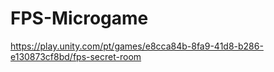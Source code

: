 # FPS-Microgame

https://play.unity.com/pt/games/e8cca84b-8fa9-41d8-b286-e130873cf8bd/fps-secret-room
